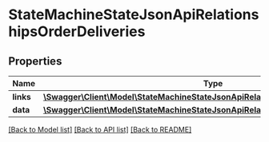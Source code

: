 # StateMachineStateJsonApiRelationshipsOrderDeliveries

## Properties
Name | Type | Description | Notes
------------ | ------------- | ------------- | -------------
**links** | [**\Swagger\Client\Model\StateMachineStateJsonApiRelationshipsOrderDeliveriesLinks**](StateMachineStateJsonApiRelationshipsOrderDeliveriesLinks.md) |  | [optional] 
**data** | [**\Swagger\Client\Model\StateMachineStateJsonApiRelationshipsOrderDeliveriesData[]**](StateMachineStateJsonApiRelationshipsOrderDeliveriesData.md) |  | [optional] 

[[Back to Model list]](../../README.md#documentation-for-models) [[Back to API list]](../../README.md#documentation-for-api-endpoints) [[Back to README]](../../README.md)

